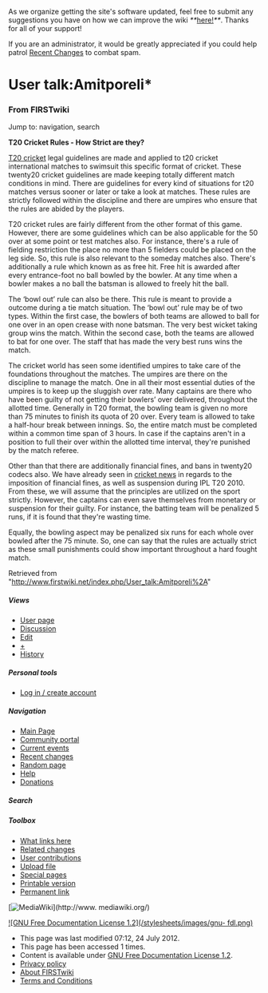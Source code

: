 As we organize getting the site's software updated, feel free to submit any
suggestions you have on how we can improve the wiki
_**_[here!](/index.php/User:Hallry/Suggestions "User:Hallry/Suggestions"
)_**_. Thanks for all of your support!

If you are an administrator, it would be greatly appreciated if you could help
patrol [Recent Changes](/index.php/Special:Recentchanges
"Special:Recentchanges" ) to combat spam.

# User talk:Amitporeli*

### From FIRSTwiki

Jump to: navigation, search

**T20 Cricket Rules - How Strict are they?**

  

[T20 cricket](http://www.myt20cricket.com/ "http://www.myt20cricket.com/" )
legal guidelines are made and applied to t20 cricket international matches to
swimsuit this specific format of cricket. These twenty20 cricket guidelines
are made keeping totally different match conditions in mind. There are
guidelines for every kind of situations for t20 matches versus sooner or later
or take a look at matches. These rules are strictly followed within the
discipline and there are umpires who ensure that the rules are abided by the
players.

T20 cricket rules are fairly different from the other format of this game.
However, there are some guidelines which can be also applicable for the 50
over at some point or test matches also. For instance, there's a rule of
fielding restriction the place no more than 5 fielders could be placed on the
leg side. So, this rule is also relevant to the someday matches also. There's
additionally a rule which known as as free hit. Free hit is awarded after
every entrance-foot no ball bowled by the bowler. At any time when a bowler
makes a no ball the batsman is allowed to freely hit the ball.

The ‘bowl out’ rule can also be there. This rule is meant to provide a outcome
during a tie match situation. The ‘bowl out’ rule may be of two types. Within
the first case, the bowlers of both teams are allowed to ball for one over in
an open crease with none batsman. The very best wicket taking group wins the
match. Within the second case, both the teams are allowed to bat for one over.
The staff that has made the very best runs wins the match.

The cricket world has seen some identified umpires to take care of the
foundations throughout the matches. The umpires are there on the discipline to
manage the match. One in all their most essential duties of the umpires is to
keep up the sluggish over rate. Many captains are there who have been guilty
of not getting their bowlers’ over delivered, throughout the allotted time.
Generally in T20 format, the bowling team is given no more than 75 minutes to
finish its quota of 20 over. Every team is allowed to take a half-hour break
between innings. So, the entire match must be completed within a common time
span of 3 hours. In case if the captains aren't in a position to full their
over within the allotted time interval, they're punished by the match referee.

Other than that there are additionally financial fines, and bans in twenty20
codecs also. We have already seen in [cricket
news](http://www.falconarmy.com/mediawiki/index.php?title=User:Amitporeli*
"http://www.falconarmy.com/mediawiki/index.php?title=User:Amitporeli*" ) in
regards to the imposition of financial fines, as well as suspension during IPL
T20 2010. From these, we will assume that the principles are utilized on the
sport strictly. However, the captains can even save themselves from monetary
or suspension for their guilty. For instance, the batting team will be
penalized 5 runs, if it is found that they're wasting time.

Equally, the bowling aspect may be penalized six runs for each whole over
bowled after the 75 minute. So, one can say that the rules are actually strict
as these small punishments could show important throughout a hard fought
match.

Retrieved from "<http://www.firstwiki.net/index.php/User_talk:Amitporeli%2A>"

##### Views

  * [User page](/index.php?title=User:Amitporeli%2A&action=edit)
  * [Discussion](/index.php/User_talk:Amitporeli%2A)
  * [Edit](/index.php?title=User_talk:Amitporeli%2A&action=edit)
  * [+](/index.php?title=User_talk:Amitporeli%2A&action=edit&section=new)
  * [History](/index.php?title=User_talk:Amitporeli%2A&action=history)

##### Personal tools

  * [Log in / create account](/index.php?title=Special:Userlogin&returnto=User_talk:Amitporeli%2A)

[](/index.php/Main_Page "Main Page" )

##### Navigation

  * [Main Page](/index.php/Main_Page)
  * [Community portal](/index.php/FIRSTwiki:Community_portal)
  * [Current events](/index.php/Current_events)
  * [Recent changes](/index.php/Special:Recentchanges)
  * [Random page](/index.php/Special:Random)
  * [Help](/index.php/FIRSTwiki:Help)
  * [Donations](/index.php/FIRSTwiki:Site_support)

##### Search



##### Toolbox

  * [What links here](/index.php/Special:Whatlinkshere/User_talk:Amitporeli%2A)
  * [Related changes](/index.php/Special:Recentchangeslinked/User_talk:Amitporeli%2A)
  * [User contributions](/index.php/Special:Contributions/Amitporeli%2A)
  * [Upload file](/index.php/Special:Upload)
  * [Special pages](/index.php/Special:Specialpages)
  * [Printable version](/index.php?title=User_talk:Amitporeli%2A&printable=yes)
  * [Permanent link](/index.php?title=User_talk:Amitporeli%2A&oldid=268288)

[![MediaWiki](/skins/common/images/poweredby_mediawiki_88x31.png)](http://www.
mediawiki.org/)

[![GNU Free Documentation License 1.2](/stylesheets/images/gnu-
fdl.png)](http://www.gnu.org/copyleft/fdl.html)

  * This page was last modified 07:12, 24 July 2012.
  * This page has been accessed 1 times.
  * Content is available under [GNU Free Documentation License 1.2](http://www.gnu.org/copyleft/fdl.html "http://www.gnu.org/copyleft/fdl.html" ).
  * [Privacy policy](/index.php/FIRSTwiki:Privacy_policy "FIRSTwiki:Privacy policy" )
  * [About FIRSTwiki](/index.php/FIRSTwiki:About "FIRSTwiki:About" )
  * [Terms and Conditions](/index.php/FIRSTwiki:Terms_and_conditions "FIRSTwiki:Terms and conditions" )

